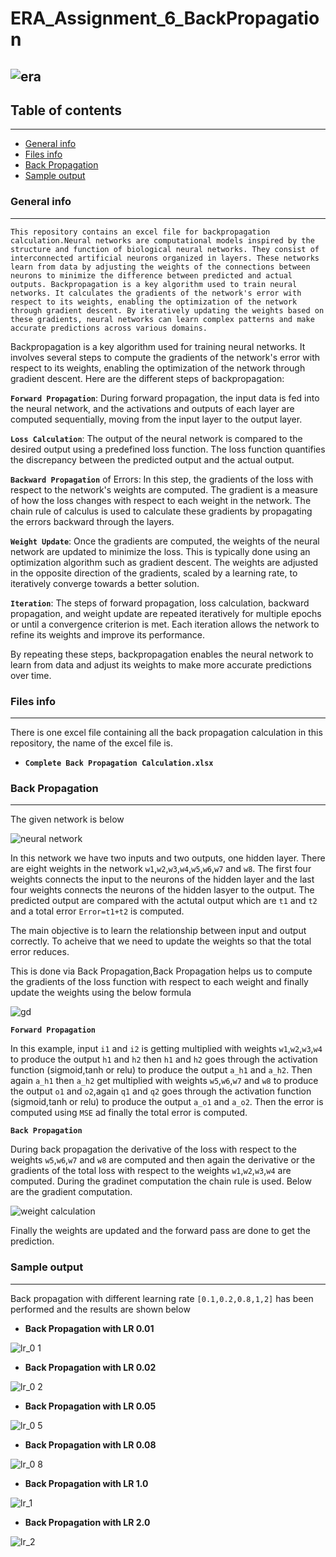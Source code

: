 # ERA_Assignment_6_BackPropagation


![era](https://github.com/ParthaAIML/ERA_Assignment_5/assets/100613266/71a005f6-ce58-42c9-96f8-4d0954db54bd)
---

## Table of contents
---
* [General info](#general-info)
* [Files info](#files-ino)
* [Back Propagation](#back-prop)
* [Sample output](#sample-output)

### General info
---
`This repository contains an excel file for backpropagation calculation.Neural networks are computational models inspired by the structure and function of biological neural networks. They consist of interconnected artificial neurons organized in layers. These networks learn from data by adjusting the weights of the connections between neurons to minimize the difference between predicted and actual outputs. Backpropagation is a key algorithm used to train neural networks. It calculates the gradients of the network's error with respect to its weights, enabling the optimization of the network through gradient descent. By iteratively updating the weights based on these gradients, neural networks can learn complex patterns and make accurate predictions across various domains.`

Backpropagation is a key algorithm used for training neural networks. It involves several steps to compute the gradients of the network's error with respect to its weights, enabling the optimization of the network through gradient descent. Here are the different steps of backpropagation:

**`Forward Propagation`**: During forward propagation, the input data is fed into the neural network, and the activations and outputs of each layer are computed sequentially, moving from the input layer to the output layer.

**`Loss Calculation`**: The output of the neural network is compared to the desired output using a predefined loss function. The loss function quantifies the discrepancy between the predicted output and the actual output.

**`Backward Propagation`** of Errors: In this step, the gradients of the loss with respect to the network's weights are computed. The gradient is a measure of how the loss changes with respect to each weight in the network. The chain rule of calculus is used to calculate these gradients by propagating the errors backward through the layers.

**`Weight Update`**: Once the gradients are computed, the weights of the neural network are updated to minimize the loss. This is typically done using an optimization algorithm such as gradient descent. The weights are adjusted in the opposite direction of the gradients, scaled by a learning rate, to iteratively converge towards a better solution.

**`Iteration`**: The steps of forward propagation, loss calculation, backward propagation, and weight update are repeated iteratively for multiple epochs or until a convergence criterion is met. Each iteration allows the network to refine its weights and improve its performance.

By repeating these steps, backpropagation enables the neural network to learn from data and adjust its weights to make more accurate predictions over time.

### Files info
---
There is one excel file containing all the back propagation calculation in this repository, the name of the excel file is.
*  **`Complete Back Propagation Calculation.xlsx`**

### Back Propagation
---

The given network is below


![neural network](https://github.com/ParthaAIML/ERA_Assignment_6_BackPropagation/assets/100613266/35a56ef7-e366-4a26-9f73-c9635b309e77)

In this network we have two inputs and two outputs, one hidden layer. There are eight weights in the network `w1`,`w2`,`w3`,`w4`,`w5`,`w6`,`w7` and `w8`. The first four weights connects the input to the neurons of the hidden layer and the last four weights connects the neurons of the hidden lasyer to the output. 
The predicted output are compared with the actutal output which are `t1` and `t2` and a total error `Error=t1+t2` is computed.

The main objective is to learn the relationship between input and output correctly. To acheive that we need to update the weights so that the total error reduces.

This is done via Back Propagation,Back Propagation helps us to compute the gradients of the loss function with respect to each weight and finally update the weights using the below formula


![gd](https://github.com/ParthaAIML/ERA_Assignment_6_BackPropagation/assets/100613266/d0042e97-6eb3-41b9-9724-eb4cc70daaba)

**`Forward Propagation`**

In this example, input `i1` and `i2` is getting multiplied with  weights `w1`,`w2`,`w3`,`w4` to produce the output `h1` and `h2` then `h1` and `h2` goes through the activation function (sigmoid,tanh or relu) to produce the output `a_h1` and `a_h2`. Then again `a_h1` then `a_h2` get multiplied with  weights `w5`,`w6`,`w7` and `w8` to produce the output `o1` and `o2`,again `q1` and `q2` goes through the activation function (sigmoid,tanh or relu) to produce the output `a_o1` and `a_o2`. Then the error is computed using `MSE` ad finally the total error is computed.

**`Back Propagation`**

During back propagation the derivative of the loss with respect to the weights   `w5`,`w6`,`w7` and `w8` are computed and then again the derivative or the gradients of the total loss with respect to the weights `w1`,`w2`,`w3`,`w4` are computed. During the gradinet computation the chain rule is used. Below are the gradient computation.


![weight calculation](https://github.com/ParthaAIML/ERA_Assignment_6_BackPropagation/assets/100613266/93b69291-3bb6-4195-99c7-4a56a2fb8a57)


Finally the weights are updated and the forward pass are done to get the prediction.

### Sample output
---

Back propagation with different learning rate `[0.1,0.2,0.8,1,2]` has been performed and the results are shown below

*  **Back Propagation with LR 0.01**


![lr_0 1](https://github.com/ParthaAIML/ERA_Assignment_6_BackPropagation/assets/100613266/9cb2463d-90cc-4d31-bfa9-28d285685f54)

*  **Back Propagation with LR 0.02**


![lr_0 2](https://github.com/ParthaAIML/ERA_Assignment_6_BackPropagation/assets/100613266/ee05b2f9-f537-49d3-b14a-f3800ba846ae)


*  **Back Propagation with LR 0.05**

![lr_0 5](https://github.com/ParthaAIML/ERA_Assignment_6_BackPropagation/assets/100613266/d94d7de9-8b46-451f-b7f6-06a190e48948)


*  **Back Propagation with LR 0.08**

![lr_0 8](https://github.com/ParthaAIML/ERA_Assignment_6_BackPropagation/assets/100613266/867a1642-fc66-49c5-9a37-fb37b8145638)


*  **Back Propagation with LR 1.0**

![lr_1](https://github.com/ParthaAIML/ERA_Assignment_6_BackPropagation/assets/100613266/8dd2a3b0-d6e4-4bfc-8e5d-aedd3256a1c4)


*  **Back Propagation with LR 2.0**

![lr_2](https://github.com/ParthaAIML/ERA_Assignment_6_BackPropagation/assets/100613266/03e1f242-250a-4f91-be3a-ab58669c9c72)

